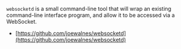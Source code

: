 `websocketd` is a small command-line tool that will wrap an existing command-line interface program, and allow it to be accessed via a WebSocket.

* [https://github.com/joewalnes/websocketd](https://github.com/joewalnes/websocketd)
